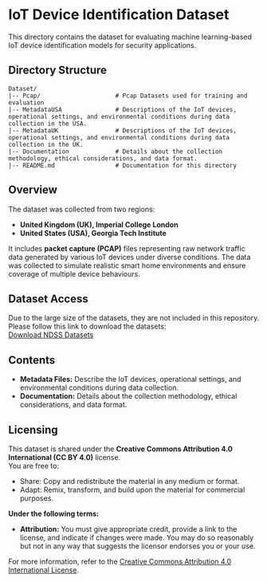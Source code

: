 
# IoT Device Identification Dataset

This directory contains the dataset for evaluating machine learning-based IoT device identification models for security applications.

## Directory Structure
```
Dataset/
|-- Pcap/                     # Pcap Datasets used for training and evaluation
|-- MetadataUSA               # Descriptions of the IoT devices, operational settings, and environmental conditions during data collection in the USA. 
|-- MetadataUK                # Descriptions of the IoT devices, operational settings, and environmental conditions during data collection in the UK.
|-- Documentation             # Details about the collection methodology, ethical considerations, and data format.
|-- README.md                 # Documentation for this directory
```

## Overview

The dataset was collected from two regions:
- **United Kingdom (UK), Imperial College London**
- **United States (USA), Georgia Tech Institute**

It includes **packet capture (PCAP)** files representing raw network traffic data generated by various IoT devices under diverse conditions. The data was collected to simulate realistic smart home environments and ensure coverage of multiple device behaviours.

## Dataset Access

Due to the large size of the datasets, they are not included in this repository.  
Please follow this link to download the datasets:  
[Download NDSS Datasets](https://imperiallondon-my.sharepoint.com/:f:/r/personal/em4618_ic_ac_uk/Documents/NDSSDatasets?csf=1&web=1&e=kg02Mh)


## Contents

- **Metadata Files:** Describe the IoT devices, operational settings, and environmental conditions during data collection.
- **Documentation:** Details about the collection methodology, ethical considerations, and data format.

## Licensing

This dataset is shared under the **Creative Commons Attribution 4.0 International (CC BY 4.0)** license.  
You are free to:
- Share: Copy and redistribute the material in any medium or format.
- Adapt: Remix, transform, and build upon the material for commercial purposes.

**Under the following terms:**
- **Attribution:** You must give appropriate credit, provide a link to the license, and indicate if changes were made. You may do so reasonably but not in any way that suggests the licensor endorses you or your use.

For more information, refer to the [Creative Commons Attribution 4.0 International License](https://creativecommons.org/licenses/by/4.0/).
